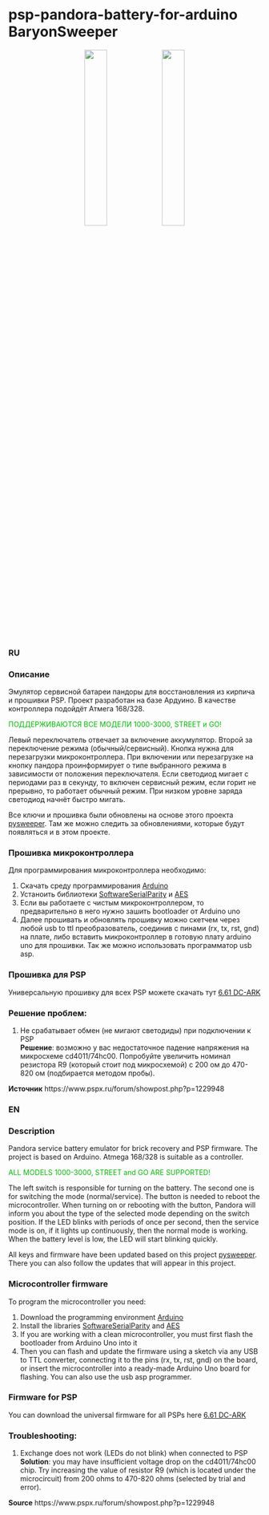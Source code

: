 # psp-pandora-battery-for-arduino BaryonSweeper
<body>
  <p align="center">
    <img src="https://raw.githubusercontent.com/ValeraKirpich/Pandora-battery-for-PSP-on-arduino/main/IMG_2024-08-01-13-09-17-202.jpg" width=30% height=auto>
    <img src="https://raw.githubusercontent.com/ValeraKirpich/Pandora-battery-for-PSP-on-arduino/main/IMG_2024-08-01-13-10-03-141.jpg" width=30% height=auto>
  </p>

  <h3><strong>RU</strong></h3>
<h3><strong>Описание</strong></h3>
<p>Эмулятор сервисной батареи пандоры для восстановления из кирпича и прошивки PSP. Проект разработан на базе Ардуино. В качестве контроллера подойдёт Атмега 168/328.</p>
<p><span style="color: #00bc03;">ПОДДЕРЖИВАЮТСЯ ВСЕ МОДЕЛИ 1000-3000, STREET и GO!</span></p>
<p>Левый переключатель отвечает за включение аккумулятор. Второй за переключение режима (обычный/сервисный). Кнопка нужна для перезагрузки микроконтроллера. При включении или перезагрузке на кнопку пандора проинформирует о типе выбранного режима в зависимости от положения переключателя. Если светодиод мигает с периодами раз в секунду, то включен сервисный режим, если горит не прерывно, то работает обычный режим. При низком уровне заряда светодиод начнёт быстро мигать.</p>
<p>Все ключи и прошивка были обновлены на основе этого проекта <a href="https://github.com/khubik2/pysweeper" target="_blank" rel="noopener" title="pysweeper">pysweeper</a>. Там же можно следить за обновлениями, которые будут появляться и в этом проекте.</p>
<h3>Прошивка микроконтроллера</h3>
<p>Для программирования микроконтроллера необходимо:</p>
<ol>
<li>Скачать среду программирования <a href="https://www.arduino.cc/" target="_blank" rel="noopener" title="arduino">Arduino</a></li>
<li>Устаноить библиотеки <a href="https://github.com/ljbeng/SoftwareSerialParity" target="_blank" rel="noopener" title="SoftwareSerialParity">SoftwareSerialParity</a> и <a href="https://www.arduino.cc/reference/en/libraries/aeslib/" target="_blank" rel="noopener" title="AES">AES</a></li>
<li>Если вы работаете с чистым микроконтроллером, то предварительно в него нужно зашить bootloader от Arduino uno</li>
<li>Далее прошивать и обновлять прошивку можно скетчем через любой usb to ttl преобразователь, соединив с пинами (rx, tx, rst, gnd) на плате, либо вставить микроконтроллер в готовую плату arduino uno для прошивки. Так же можно использовать программатор usb asp.</li>
</ol>
<h3>Прошивка для PSP</h3>
<p>Универсальную прошивку для всех PSP можете скачать тут <a href="https://www.pspx.ru/forum/showthread.php?t=114800" target="_blank" rel="noopener" title="6.61 DC-ARK">6.61 DC-ARK</a></p>
<h3>Решение проблем:</h3>
<ol>
<li>Не срабатывает обмен (не мигают светодиды) при подключении к PSP<br /><strong>Решение</strong>: возможно у вас недостаточное падение напряжения на микросхеме cd4011/74hc00. Попробуйте увеличить номинал резистора R9 (который стоит под микросхемой) с 200 ом до 470-820 ом (подбирается методом пробы).</li>
</ol>
<p><strong>Источник</strong> https://www.pspx.ru/forum/showpost.php?p=1229948</p>


  <h3><strong>EN</strong></h3>
<h3><strong>Description</strong></h3>
<p>Pandora service battery emulator for brick recovery and PSP firmware. The project is based on Arduino. Atmega 168/328 is suitable as a controller.</p>
<p><span style="color: #00bc03;">ALL MODELS 1000-3000, STREET and GO ARE SUPPORTED!</span></p>
<p>The left switch is responsible for turning on the battery. The second one is for switching the mode (normal/service). The button is needed to reboot the microcontroller. When turning on or rebooting with the button, Pandora will inform you about the type of the selected mode depending on the switch position. If the LED blinks with periods of once per second, then the service mode is on, if it lights up continuously, then the normal mode is working. When the battery level is low, the LED will start blinking quickly.</p>
<p>All keys and firmware have been updated based on this project <a href="https://github.com/khubik2/pysweeper" target="_blank" rel="noopener" title="pysweeper">pysweeper</a>. There you can also follow the updates that will appear in this project.</p>
<h3>Microcontroller firmware</h3>
<p>To program the microcontroller you need:</p>
<ol>
<li>Download the programming environment <a href="https://www.arduino.cc/" target="_blank" rel="noopener" title="arduino">Arduino</a></li>
<li>Install the libraries <a href="https://github.com/ljbeng/SoftwareSerialParity" target="_blank" rel="noopener" title="SoftwareSerialParity">SoftwareSerialParity</a> and <a href="https://www.arduino.cc/reference/en/libraries/aeslib/" target="_blank" rel="noopener" title="AES">AES</a></li>
<li>If you are working with a clean microcontroller, you must first flash the bootloader from Arduino Uno into it</li>
<li>Then you can flash and update the firmware using a sketch via any USB to TTL converter, connecting it to the pins (rx, tx, rst, gnd) on the board, or insert the microcontroller into a ready-made Arduino Uno board for flashing. You can also use the usb asp programmer.</li>
</ol>
<h3>Firmware for PSP</h3>
<p>You can download the universal firmware for all PSPs here <a href="https://www.pspx.ru/forum/showthread.php?t=114800" target="_blank" rel="noopener" title="6.61 DC-ARK">6.61 DC-ARK</a></p>
<h3>Troubleshooting:</h3>
<ol>
<li>Exchange does not work (LEDs do not blink) when connected to PSP<br /><strong>Solution</strong>: you may have insufficient voltage drop on the cd4011/74hc00 chip. Try increasing the value of resistor R9 (which is located under the microcircuit) from 200 ohms to 470-820 ohms (selected by trial and error).</li>
</ol>
<p><strong>Source</strong> https://www.pspx.ru/forum/showpost.php?p=1229948</p>

 </body>
